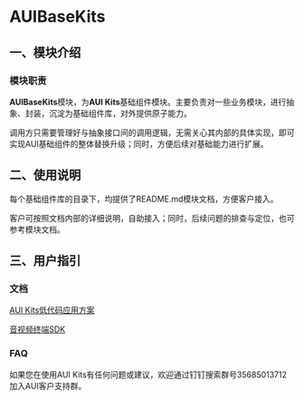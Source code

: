 # **AUIBaseKits**

## **一、模块介绍**

### **模块职责**

**AUIBaseKits**模块，为**AUI Kits**基础组件模块。主要负责对一些业务模块，进行抽象、封装，沉淀为基础组件库，对外提供原子能力。

调用方只需要管理好与抽象接口间的调用逻辑，无需关心其内部的具体实现，即可实现AUI基础组件的整体替换升级；同时，方便后续对基础能力进行扩展。

## **二、使用说明**

每个基础组件库的目录下，均提供了README.md模块文档，方便客户接入。

客户可按照文档内部的详细说明，自助接入；同时，后续问题的排查与定位，也可参考模块文档。

## 三、用户指引

### **文档**

[AUI Kits低代码应用方案](https://help.aliyun.com/document_detail/2391314.html)

[音视频终端SDK](https://help.aliyun.com/product/261167.html)

### **FAQ**

如果您在使用AUI Kits有任何问题或建议，欢迎通过钉钉搜索群号35685013712加入AUI客户支持群。
